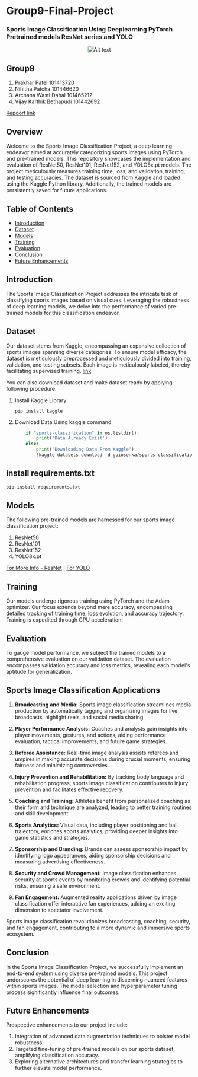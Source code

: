 # Group9-Final-Project
### Sports Image Classification Using Deeplearning PyTorch Pretrained models ResNet series and YOLO

<div align="center">

![Alt text](https://t3.ftcdn.net/jpg/02/78/42/76/360_F_278427683_zeS9ihPAO61QhHqdU1fOaPk2UClfgPcW.jpg)

</div>

## Group9 
1. Prakhar Patel	101413720
2. Nihitha Patcha	101446620
3. Archana Wasti Dahal	101465212
4. Vijay Karthik Bethapudi	101442692

[Repoort link](https://prakharninja0927.github.io/group9-final-project/)

## Overview

Welcome to the Sports Image Classification Project, a deep learning endeavor aimed at accurately categorizing sports images using PyTorch and pre-trained models. This repository showcases the implementation and evaluation of ResNet50, ResNet101, ResNet152, and YOLO8x.pt models. The project meticulously measures training time, loss, and validation, training, and testing accuracies. The dataset is sourced from Kaggle and loaded using the Kaggle Python library. Additionally, the trained models are persistently saved for future applications.

## Table of Contents

- [Introduction](#introduction)
- [Dataset](#dataset)
- [Models](#models)
- [Training](#training)
- [Evaluation](#evaluation)
- [Conclusion](#conclusion)
- [Future Enhancements](#future-enhancements)

## Introduction

The Sports Image Classification Project addresses the intricate task of classifying sports images based on visual cues. Leveraging the robustness of deep learning models, we delve into the performance of varied pre-trained models for this classification endeavor.

## Dataset

Our dataset stems from Kaggle, encompassing an expansive collection of sports images spanning diverse categories. To ensure model efficacy, the dataset is meticulously preprocessed and meticulously divided into training, validation, and testing subsets. Each image is meticulously labeled, thereby facilitating supervised training. [link](https://www.kaggle.com/datasets/gpiosenka/sports-classification)

You can also download dataset and make dataset ready by applying following procedure.

1. Install Kaggle Library

    ```
    pip install kaggle
    ```
2. Download Data Using kaggle command

    ```python
        if "sports-classification" in os.listdir():
            print('Data Already Exist')
        else:
            print("Downloading Data From Kaggle")
            !kaggle datasets download -d gpiosenka/sports-classification
    ```

## install requirements.txt

```bash
pip install requirements.txt
```

## Models

The following pre-trained models are harnessed for our sports image classification project:

1. ResNet50
2. ResNet101
3. ResNet152
4. YOLO8x.pt

[For More Info - ResNet](https://pytorch.org/hub/pytorch_vision_resnet/) |  [For YOLO](https://docs.ultralytics.com/tasks/classify/)

## Training

Our models undergo rigorous training using PyTorch and the Adam optimizer. Our focus extends beyond mere accuracy, encompassing detailed tracking of training time, loss evolution, and accuracy trajectory. Training is expedited through GPU acceleration.

## Evaluation

To gauge model performance, we subject the trained models to a comprehensive evaluation on our validation dataset. The evaluation encompasses validation accuracy and loss metrics, revealing each model's aptitude for generalization.

## Sports Image Classification Applications

1. **Broadcasting and Media:** Sports image classification streamlines media production by automatically tagging and organizing images for live broadcasts, highlight reels, and social media sharing.

2. **Player Performance Analysis:** Coaches and analysts gain insights into player movements, gestures, and actions, aiding performance evaluation, tactical improvements, and future game strategies.

3. **Referee Assistance:** Real-time image analysis assists referees and umpires in making accurate decisions during crucial moments, ensuring fairness and minimizing controversies.

4. **Injury Prevention and Rehabilitation:** By tracking body language and rehabilitation progress, sports image classification contributes to injury prevention and facilitates effective recovery.

5. **Coaching and Training:** Athletes benefit from personalized coaching as their form and technique are analyzed, leading to better training routines and skill development.

6. **Sports Analytics:** Visual data, including player positioning and ball trajectory, enriches sports analytics, providing deeper insights into game statistics and strategies.

7. **Sponsorship and Branding:** Brands can assess sponsorship impact by identifying logo appearances, aiding sponsorship decisions and measuring advertising effectiveness.

8. **Security and Crowd Management:** Image classification enhances security at sports events by monitoring crowds and identifying potential risks, ensuring a safe environment.

9. **Fan Engagement:** Augmented reality applications driven by image classification offer interactive fan experiences, adding an exciting dimension to spectator involvement.

Sports image classification revolutionizes broadcasting, coaching, security, and fan engagement, contributing to a more dynamic and immersive sports ecosystem.

## Conclusion

In the Sports Image Classification Project, we successfully implement an end-to-end system using diverse pre-trained models. This project underscores the potential of deep learning in discerning nuanced features within sports images. The model selection and hyperparameter tuning process significantly influence final outcomes.

## Future Enhancements

Prospective enhancements to our project include:

1. Integration of advanced data augmentation techniques to bolster model robustness.
2. Targeted fine-tuning of pre-trained models on our sports dataset, amplifying classification accuracy.
3. Exploring alternative architectures and transfer learning strategies to further elevate model performance.






